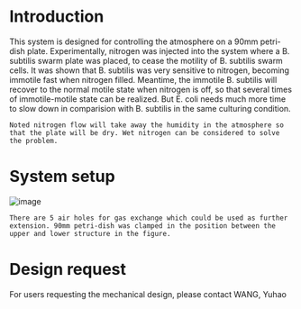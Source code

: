 # Introduction


This system is designed for controlling the atmosphere on a 90mm petri-dish plate. Experimentally, nitrogen was injected into the system where a B. subtilis swarm plate was placed, to cease the motility of B. subtilis swarm cells. It was shown that B. subtilis was very sensitive to nitrogen, becoming immotile fast when nitrogen filled. Meantime, the immotile B. subtilis will recover to the normal motile state when nitrogen is off, so that several times of immotile-motile state can be realized. But E. coli needs much more time to slow down in comparision with B. subtilis in the same culturing condition.


``Noted nitrogen flow will take away the humidity in the atmosphere so that the plate will be dry. Wet nitrogen can be considered to solve the problem.``


# System setup
![image](https://github.com/user-attachments/assets/ba2ecaa3-2df2-4c7d-aa13-eeec950f58f0)

``There are 5 air holes for gas exchange which could be used as further extension. 90mm petri-dish was clamped in the position between the upper and lower structure in the figure.``

# Design request
For users requesting the mechanical design, please contact WANG, Yuhao
